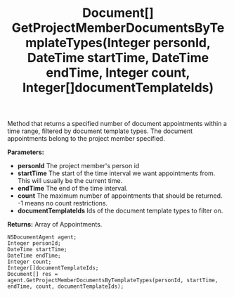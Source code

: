﻿---
uid: crmscript_ref_NSDocumentAgent_GetProjectMemberDocumentsByTemplateTypes
title: Document[] GetProjectMemberDocumentsByTemplateTypes(Integer personId, DateTime startTime, DateTime endTime, Integer count, Integer[]documentTemplateIds)
intellisense: NSDocumentAgent.GetProjectMemberDocumentsByTemplateTypes
keywords: NSDocumentAgent, GetProjectMemberDocumentsByTemplateTypes
so.topic: reference
---

Method that returns a specified number of document appointments within a time range, filtered by document template types. The document appointments belong to the project member specified. 

**Parameters:**
 - **personId** The project member's person id
 - **startTime** The start of the time interval we want appointments from. This will usually be the current time.
 - **endTime** The end of the time interval.
 - **count** The maximum number of appointments that should be returned. -1 means no count restrictions.
 - **documentTemplateIds** Ids of the document template types to filter on.

**Returns:** Array of Appointments.

```crmscript
NSDocumentAgent agent;
Integer personId;
DateTime startTime;
DateTime endTime;
Integer count;
Integer[]documentTemplateIds;
Document[] res = agent.GetProjectMemberDocumentsByTemplateTypes(personId, startTime, endTime, count, documentTemplateIds);
```

